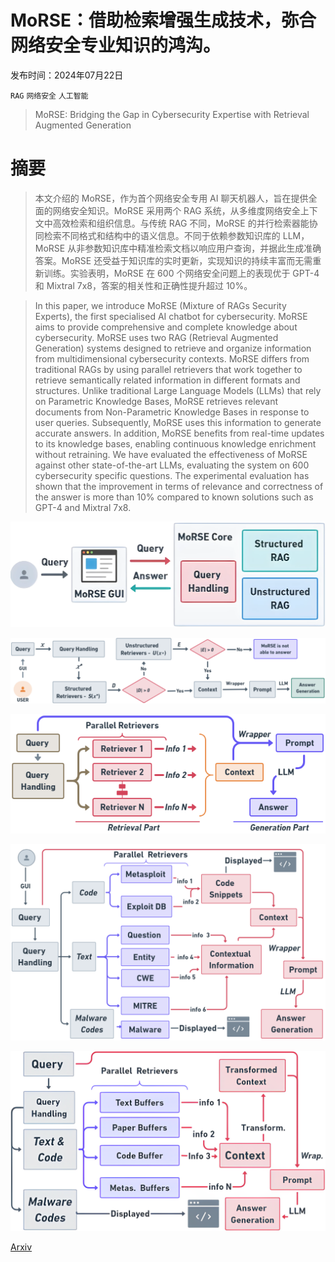 # MoRSE：借助检索增强生成技术，弥合网络安全专业知识的鸿沟。

发布时间：2024年07月22日

`RAG` `网络安全` `人工智能`

> MoRSE: Bridging the Gap in Cybersecurity Expertise with Retrieval Augmented Generation

# 摘要

> 本文介绍的 MoRSE，作为首个网络安全专用 AI 聊天机器人，旨在提供全面的网络安全知识。MoRSE 采用两个 RAG 系统，从多维度网络安全上下文中高效检索和组织信息。与传统 RAG 不同，MoRSE 的并行检索器能协同检索不同格式和结构中的语义信息。不同于依赖参数知识库的 LLM，MoRSE 从非参数知识库中精准检索文档以响应用户查询，并据此生成准确答案。MoRSE 还受益于知识库的实时更新，实现知识的持续丰富而无需重新训练。实验表明，MoRSE 在 600 个网络安全问题上的表现优于 GPT-4 和 Mixtral 7x8，答案的相关性和正确性提升超过 10%。

> In this paper, we introduce MoRSE (Mixture of RAGs Security Experts), the first specialised AI chatbot for cybersecurity. MoRSE aims to provide comprehensive and complete knowledge about cybersecurity. MoRSE uses two RAG (Retrieval Augmented Generation) systems designed to retrieve and organize information from multidimensional cybersecurity contexts. MoRSE differs from traditional RAGs by using parallel retrievers that work together to retrieve semantically related information in different formats and structures. Unlike traditional Large Language Models (LLMs) that rely on Parametric Knowledge Bases, MoRSE retrieves relevant documents from Non-Parametric Knowledge Bases in response to user queries. Subsequently, MoRSE uses this information to generate accurate answers. In addition, MoRSE benefits from real-time updates to its knowledge bases, enabling continuous knowledge enrichment without retraining. We have evaluated the effectiveness of MoRSE against other state-of-the-art LLMs, evaluating the system on 600 cybersecurity specific questions. The experimental evaluation has shown that the improvement in terms of relevance and correctness of the answer is more than 10\% compared to known solutions such as GPT-4 and Mixtral 7x8.

![MoRSE：借助检索增强生成技术，弥合网络安全专业知识的鸿沟。](../../../paper_images/2407.15748/GUI.png)

![MoRSE：借助检索增强生成技术，弥合网络安全专业知识的鸿沟。](../../../paper_images/2407.15748/Workflow.png)

![MoRSE：借助检索增强生成技术，弥合网络安全专业知识的鸿沟。](../../../paper_images/2407.15748/Query.png)

![MoRSE：借助检索增强生成技术，弥合网络安全专业知识的鸿沟。](../../../paper_images/2407.15748/First_Layer.png)

![MoRSE：借助检索增强生成技术，弥合网络安全专业知识的鸿沟。](../../../paper_images/2407.15748/Unstructured.png)

[Arxiv](https://arxiv.org/abs/2407.15748)